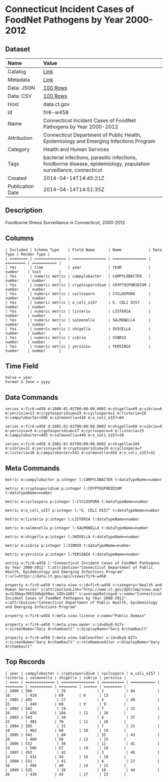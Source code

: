 # Connecticut Incident Cases of FoodNet Pathogens by Year 2000-2012

## Dataset

| Name | Value |
| :--- | :---- |
| Catalog | [Link](https://catalog.data.gov/dataset/connecticut-incident-cases-of-foodnet-pathogens-by-year-2000-2012) |
| Metadata | [Link](https://data.ct.gov/api/views/fir6-w458) |
| Data: JSON | [100 Rows](https://data.ct.gov/api/views/fir6-w458/rows.json?max_rows=100) |
| Data: CSV | [100 Rows](https://data.ct.gov/api/views/fir6-w458/rows.csv?max_rows=100) |
| Host | data.ct.gov |
| Id | fir6-w458 |
| Name | Connecticut Incident Cases of FoodNet Pathogens by Year 2000-2012 |
| Attribution | Connecticut Department of Public Health, Epidemiology and Emerging Infections Program |
| Category | Health and Human Services |
| Tags | bacterial infections, parasitic infections, foodborne disease, epidemiology, population surveillance, connecticut |
| Created | 2014-04-14T14:45:21Z |
| Publication Date | 2014-04-14T14:51:35Z |

## Description

Foodborne Illness Surveillance in Connecticut, 2000-2012

## Columns

```ls
| Included | Schema Type    | Field Name      | Name            | Data Type | Render Type |
| ======== | ============== | =============== | =============== | ========= | =========== |
| Yes      | time           | year            | YEAR            | number    | text        |
| Yes      | numeric metric | campylobacter   | CAMPYLOBACTER   | number    | number      |
| Yes      | numeric metric | cryptosporidium | CRYPTOSPORIDIUM | number    | number      |
| Yes      | numeric metric | cyclospora      | CYCLOSPORA      | number    | number      |
| Yes      | numeric metric | e_coli_o157     | E. COLI O157    | number    | number      |
| Yes      | numeric metric | listeria        | LISTERIA        | number    | number      |
| Yes      | numeric metric | salmonella      | SALMONELLA      | number    | number      |
| Yes      | numeric metric | shigella        | SHIGELLA        | number    | number      |
| Yes      | numeric metric | vibrio          | VIBRIO          | number    | number      |
| Yes      | numeric metric | yersinia        | YERSINIA        | number    | number      |
```

## Time Field

```ls
Value = year
Format & Zone = yyyy
```

## Data Commands

```ls
series e:fir6-w458 d:2000-01-01T00:00:00.000Z m:shigella=69 m:vibrio=6 m:yersinia=13 m:cryptosporidium=29 m:cyclospora=2 m:listeria=18 m:campylobacter=586 m:salmonella=418 m:e_coli_o157=84

series e:fir6-w458 d:2001-01-01T00:00:00.000Z m:shigella=60 m:vibrio=9 m:yersinia=9 m:cryptosporidium=17 m:cyclospora=4 m:listeria=15 m:campylobacter=495 m:salmonella=449 m:e_coli_o157=38

series e:fir6-w458 d:2002-01-01T00:00:00.000Z m:shigella=104 m:vibrio=11 m:yersinia=16 m:cryptosporidium=19 m:cyclospora=7 m:listeria=16 m:campylobacter=542 m:salmonella=456 m:e_coli_o157=31
```

## Meta Commands

```ls
metric m:campylobacter p:integer l:CAMPYLOBACTER t:dataTypeName=number

metric m:cryptosporidium p:integer l:CRYPTOSPORIDIUM t:dataTypeName=number

metric m:cyclospora p:integer l:CYCLOSPORA t:dataTypeName=number

metric m:e_coli_o157 p:integer l:"E. COLI O157" t:dataTypeName=number

metric m:listeria p:integer l:LISTERIA t:dataTypeName=number

metric m:salmonella p:integer l:SALMONELLA t:dataTypeName=number

metric m:shigella p:integer l:SHIGELLA t:dataTypeName=number

metric m:vibrio p:integer l:VIBRIO t:dataTypeName=number

metric m:yersinia p:integer l:YERSINIA t:dataTypeName=number

entity e:fir6-w458 l:"Connecticut Incident Cases of FoodNet Pathogens by Year 2000-2012" t:attribution="Connecticut Department of Public Health, Epidemiology and Emerging Infections Program" t:url=https://data.ct.gov/api/views/fir6-w458

property e:fir6-w458 t:meta.view v:id=fir6-w458 v:category="Health and Human Services" v:attributionLink="http://www.ct.gov/dph/cwp/view.asp?a=3136&q=395534&dphNav_GID=1601" v:averageRating=0 v:name="Connecticut Incident Cases of FoodNet Pathogens by Year 2000-2012" v:attribution="Connecticut Department of Public Health, Epidemiology and Emerging Infections Program"

property e:fir6-w458 t:meta.view.license v:name="Public Domain"

property e:fir6-w458 t:meta.view.owner v:id=dby8-627v v:screenName="Gary Archambault" v:displayName="Gary Archambault"

property e:fir6-w458 t:meta.view.tableauthor v:id=dby8-627v v:screenName="Gary Archambault" v:roleName=editor v:displayName="Gary Archambault"
```

## Top Records

```ls
| year | campylobacter | cryptosporidium | cyclospora | e_coli_o157 | listeria | salmonella | shigella | vibrio | yersinia | 
| ==== | ============= | =============== | ========== | =========== | ======== | ========== | ======== | ====== | ======== | 
| 2000 | 586           | 29              | 2          | 84          | 18       | 418        | 69       | 6      | 13       | 
| 2001 | 495           | 17              | 4          | 38          | 15       | 449        | 60       | 9      | 9        | 
| 2002 | 542           | 19              | 7          | 31          | 16       | 456        | 104      | 11     | 16       | 
| 2003 | 543           | 20              | 4          | 37          | 22       | 401        | 70       | 11     | 16       | 
| 2004 | 585           | 31              | 7          | 31          | 18       | 462        | 68       | 10     | 19       | 
| 2005 | 542           | 84              | 35         | 43          | 20       | 468        | 58       | 13     | 15       | 
| 2006 | 532           | 38              | 11         | 41          | 19       | 506        | 67       | 19     | 18       | 
| 2007 | 493           | 42              | 3          | 45          | 13       | 431        | 44       | 16     | 18       | 
| 2008 | 531           | 41              | 4          | 27          | 16       | 494        | 40       | 14     | 15       | 
| 2009 | 535           | 38              | 18         | 44          | 26       | 430        | 43       | 27     | 22       | 
```